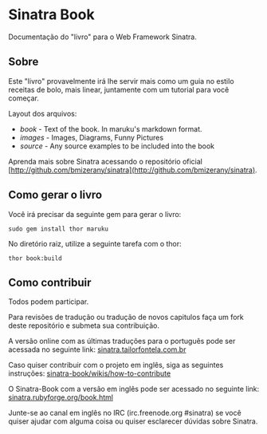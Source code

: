 Sinatra Book
============

Documentação do "livro" para o Web Framework Sinatra.

Sobre
-----
Este "livro" provavelmente irá lhe servir mais como um guia no estilo receitas de bolo, mais linear, juntamente com um tutorial para você começar.

Layout dos arquivos:

* _book_   - Text of the book.  In maruku's markdown format.
* _images_ - Images, Diagrams, Funny Pictures
* _source_ - Any source examples to be included into the book

Aprenda mais sobre Sinatra acessando o repositório oficial [http://github.com/bmizerany/sinatra](http://github.com/bmizerany/sinatra).


Como gerar o livro
---------------------

Você irá precisar da seguinte gem para gerar o livro:

    sudo gem install thor maruku

No diretório raiz, utilize a seguinte tarefa com o thor:

    thor book:build


Como contribuir
-----------------
Todos podem participar.

Para revisões de tradução ou tradução de novos capitulos faça um fork deste repositório e submeta sua contribuição.

A versão online com as últimas traduções para o português pode ser acessada no seguinte link:
[sinatra.tailorfontela.com.br](http://sinatra.tailorfontela.com.br)




Caso quiser contribuir com o projeto em inglês, siga as seguintes instruções:
[sinatra-book/wikis/how-to-contribute](http://github.com/cschneid/sinatra-book/wikis/how-to-contribute)

O Sinatra-Book com a versão em inglês pode ser acessado no seguinte link:
[sinatra.rubyforge.org/book.html](http://sinatra.rubyforge.org/book.html)


Junte-se ao canal em inglês no IRC (irc.freenode.org #sinatra) se você quiser ajudar com alguma coisa ou quiser esclarecer dúvidas sobre Sinatra.
